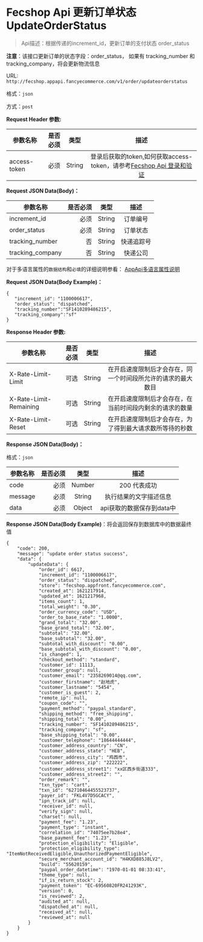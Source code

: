 Fecshop Api 更新订单状态 UpdateOrderStatus
=========================


> Api描述：根据传递的increment_id，更新订单的支付状态 order_status

**注意**：该接口更新订单的状态字段：order_status，
如果有 tracking_number 和 tracking_company，将会更新物流信息


URL: `http://fecshop.appapi.fancyecommerce.com/v1/order/updateorderstatus`

格式：`json`

方式：`post`

**Request Header 参数:**


| 参数名称        | 是否必须    |  类型       |  描述     |
| ----------------| -----:      | :----:      |:----:     |
| access-token    | 必须        |   String    | 登录后获取的token,如何获取access-token，请参考[Fecshop Api 登录和验证](fecshop-api-login-and-verification.md)|


**Request JSON Data(Body)：**

| 参数名称                      | 是否必须    |  类型       |  描述     |
| ------------------------------| -----:      | :----:      |:----:     |
| increment_id                  | 必须        |   String    | 订单编号  |
| order_status                  | 必须        |   String    | 订单状态  |
| tracking_number                  | 否        |   String    | 快递追踪号  |
| tracking_company                  | 否        |   String    | 快递公司  |

对于多语言属性的`数据结构`和`必填`的详细说明参看： [AppApi多语言属性说明](fecshop-api-mutil-lang.md)

**Request JSON Data(Body Example)：**

```
{
   "increment_id": "1100006617",
   "order_status": "dispatched",
   "tracking_number":"SF1410289486215",
   "tracking_company":"sf"
}
```


**Response Header 参数:**


| 参数名称                    | 是否必须    |  类型       |  描述     |
| ----------------------------| -----:      | :----:      |:----:     |
| X-Rate-Limit-Limit          | 可选        |   String    | 在开启速度限制后才会存在，同一个时间段所允许的请求的最大数目|
| X-Rate-Limit-Remaining      | 可选        |   String    | 在开启速度限制后才会存在，在当前时间段内剩余的请求的数量|
| X-Rate-Limit-Reset          | 可选        |   String    | 在开启速度限制后才会存在，为了得到最大请求数所等待的秒数|



**Response JSON Data(Body)：**

格式：`json`

| 参数名称        | 是否必须    |  类型       |  描述        |
| ----------------| -----:      | :----:      |:----:        | 
| code            | 必须        |   Number    | 200 代表成功 |
| message         | 必须        |   String    | 执行结果的文字描述信息  |
| data            | 必须        |   Object    | api获取的数据保存到data中  |

**Response JSON Data(Body Example)**：将会返回保存到数据库中的数据最终值

```
{
    "code": 200,
    "message": "update order status success",
    "data": {
        "updateData": {
            "order_id": 6617,
            "increment_id": "1100006617",
            "order_status": "dispatched",
            "store": "fecshop.appfront.fancyecommerce.com",
            "created_at": 1621217914,
            "updated_at": 1621217968,
            "items_count": 1,
            "total_weight": "0.30",
            "order_currency_code": "USD",
            "order_to_base_rate": "1.0000",
            "grand_total": "32.00",
            "base_grand_total": "32.00",
            "subtotal": "32.00",
            "base_subtotal": "32.00",
            "subtotal_with_discount": "0.00",
            "base_subtotal_with_discount": "0.00",
            "is_changed": 1,
            "checkout_method": "standard",
            "customer_id": 11113,
            "customer_group": null,
            "customer_email": "2358269014@qq.com",
            "customer_firstname": "赵地虎",
            "customer_lastname": "5454",
            "customer_is_guest": 2,
            "remote_ip": null,
            "coupon_code": "",
            "payment_method": "paypal_standard",
            "shipping_method": "free_shipping",
            "shipping_total": "0.00",
            "tracking_number": "SF1410289486215",
            "tracking_company": "sf",
            "base_shipping_total": "0.00",
            "customer_telephone": "18644444444",
            "customer_address_country": "CN",
            "customer_address_state": "HEB",
            "customer_address_city": "鸡西市",
            "customer_address_zip": "222222",
            "customer_address_street1": "xx区西乡街道333",
            "customer_address_street2": "",
            "order_remark": "",
            "txn_type": "cart",
            "txn_id": "62710464455523737",
            "payer_id": "FKL4V7D5GCACY",
            "ipn_track_id": null,
            "receiver_id": null,
            "verify_sign": null,
            "charset": null,
            "payment_fee": "1.23",
            "payment_type": "instant",
            "correlation_id": "74075ee7b28e4",
            "base_payment_fee": "1.23",
            "protection_eligibility": "Eligible",
            "protection_eligibility_type": "ItemNotReceivedEligible,UnauthorizedPaymentEligible",
            "secure_merchant_account_id": "H4KXD885J8LV2",
            "build": "55620159",
            "paypal_order_datetime": "1970-01-01 08:33:41",
            "theme_type": null,
            "if_is_return_stock": 2,
            "payment_token": "EC-69560820FR241293K",
            "version": 0,
            "is_reviewed": 2,
            "audited_at": null,
            "dispatched_at": null,
            "received_at": null,
            "reviewed_at": null
        }
    }
}

```

